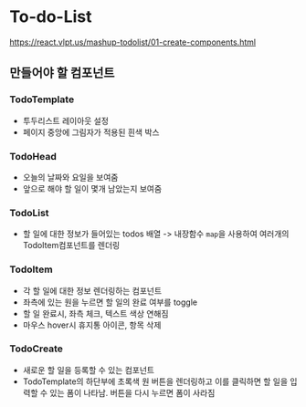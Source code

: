 # To-do-List

https://react.vlpt.us/mashup-todolist/01-create-components.html

## 만들어야 할 컴포넌트

### TodoTemplate

- 투두리스트 레이아웃 설정
- 페이지 중앙에 그림자가 적용된 흰색 박스

### TodoHead

- 오늘의 날짜와 요일을 보여줌
- 앞으로 해야 할 일이 몇개 남았는지 보여줌

### TodoList

- 할 일에 대한 정보가 들어있는 todos 배열
  -> 내장함수 `map`을 사용하여 여러개의 TodoItem컴포넌트를 렌더링

### TodoItem

- 각 할 일에 대한 정보 렌더링하는 컴포넌트
- 좌측에 있는 원을 누르면 할 일의 완료 여부를 toggle
- 할 일 완료시, 좌측 체크, 텍스트 색상 연해짐
- 마우스 hover시 휴지통 아이콘, 항목 삭제

### TodoCreate

- 새로운 할 일을 등록할 수 있는 컴포넌트
- TodoTemplate의 하단부에 초록색 원 버튼을 렌더링하고
  이를 클릭하면 할 일을 입력할 수 있는 폼이 나타남.
  버튼을 다시 누르면 폼이 사라짐

